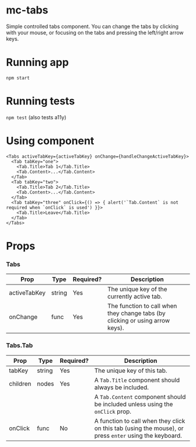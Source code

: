 # mc-tabs

Simple controlled tabs component.
You can change the tabs by clicking with your mouse, or focusing on the tabs and pressing the left/right arrow keys.

# Running app

`npm start`

# Running tests

`npm test` (also tests a11y)

# Using component

```
<Tabs activeTabKey={activeTabKey} onChange={handleChangeActiveTabKey}>
  <Tab tabKey="one">
    <Tab.Title>Tab 1</Tab.Title>
    <Tab.Content>...</Tab.Content>
  </Tab>
  <Tab tabKey="two">
    <Tab.Title>Tab 2</Tab.Title>
    <Tab.Content>...</Tab.Content>
  </Tab>
  <Tab tabKey="three" onClick={() => { alert('`Tab.Content` is not required when `onClick` is used') }}>
    <Tab.Title>Leave</Tab.Title>
  </Tab>
</Tabs>
```

# Props

### Tabs

| Prop         | Type   | Required? | Description                                                                   |
| ------------ | ------ | --------- | ----------------------------------------------------------------------------- |
| activeTabKey | string | Yes       | The unique key of the currently active tab.                                   |
| onChange     | func   | Yes       | The function to call when they change tabs (by clicking or using arrow keys). |

### Tabs.Tab

| Prop     | Type   | Required? | Description                                                                                            |
| -------- | ------ | --------- | ------------------------------------------------------------------------------------------------------ |
| tabKey   | string | Yes       | The unique key of this tab.                                                                            |
| children | nodes  | Yes       | A `Tab.Title` component should always be included.                                                     |
|          |        |           | A `Tab.Content` component should be included unless using the `onClick` prop.                          |
| onClick  | func   | No        | A function to call when they click on this tab (using the mouse), or press `enter` using the keyboard. |
